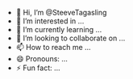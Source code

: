 - 👋 Hi, I’m @SteeveTagasling
- 👀 I’m interested in ...
- 🌱 I’m currently learning ...
- 💞️ I’m looking to collaborate on ...
- 📫 How to reach me ...
- 😄 Pronouns: ...
- ⚡ Fun fact: ...

<!---
SteeveTagasling/SteeveTagasling is a ✨ special ✨ repository because its `README.md` (this file) appears on your GitHub profile.
You can click the Preview link to take a look at your changes.
--->
